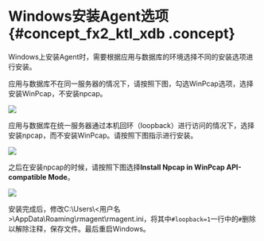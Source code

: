 # Windows安装Agent选项 {#concept_fx2_ktl_xdb .concept}

Windows上安装Agent时，需要根据应用与数据库的环境选择不同的安装选项进行安装。

应用与数据库不在同一服务器的情况下，请按照下图，勾选WinPcap选项，选择安装WinPcap，不安装npcap。

![](http://static-aliyun-doc.oss-cn-hangzhou.aliyuncs.com/assets/img/12783/3712_zh-CN.png)

应用与数据库在统一服务器通过本机回环（loopback）进行访问的情况下，选择安装npcap，而不安装WinPcap。请按照下图指示进行安装。

![](http://static-aliyun-doc.oss-cn-hangzhou.aliyuncs.com/assets/img/12783/3713_zh-CN.png)

之后在安装npcap的时候，请按照下图选择**Install Npcap in WinPcap API-compatible Mode**。

![](http://static-aliyun-doc.oss-cn-hangzhou.aliyuncs.com/assets/img/12783/3714_zh-CN.png)

安装完成后，修改C:\\Users\\<用户名\>\\AppData\\Roaming\\rmagent\\rmagent.ini，将其中`#loopback=1`一行中的`#`删除以解除注释，保存文件。最后重启Windows。


